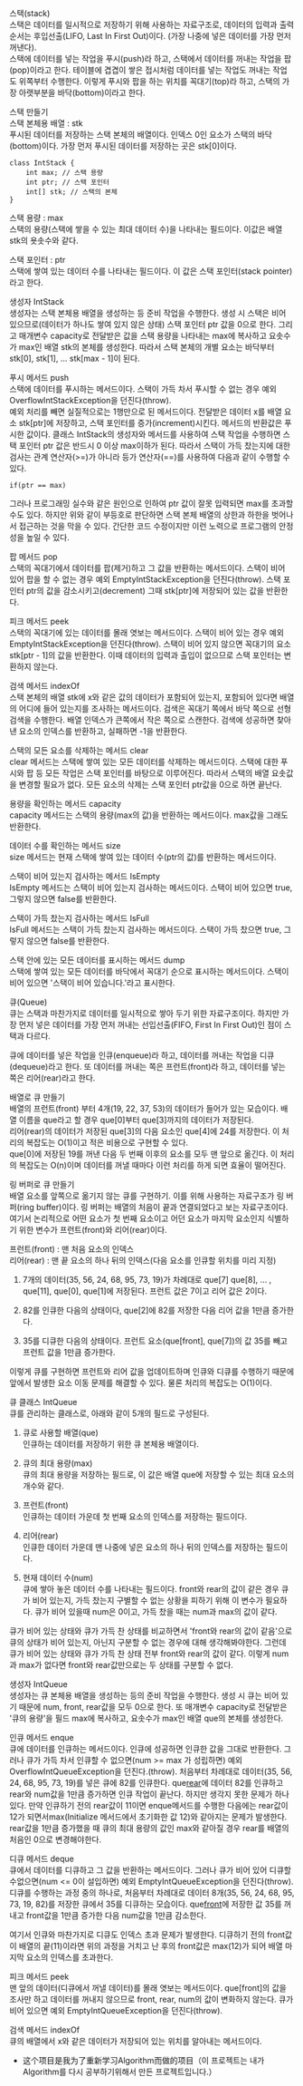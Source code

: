 스택(stack) <br>
스택은 데이터를 일시적으로 저장하기 위해 사용하는 자료구조로, 데이터의 입력과 출력 순서는 후입선출(LIFO, Last In First Out)이다. (가장 나중에 넣은 데이터를 가장 먼저 꺼낸다). <br>
스택에 데이터를 넣는 작업을 푸시(push)라 하고, 스택에서 데이터를 꺼내는 작업을 팝(pop)이라고 한다. 테이블에 겹겹이 쌓은 접시처럼 데이터를 넣는 작업도 꺼내는 작업도 위쪽부터 수행한다. 이렇게 푸시와 팝을 하는 위치를 꼭대기(top)라 하고, 스택의 가장 아랫부분을 바닥(bottom)이라고 한다.

스택 만들기 <br>
스택 본체용 배열 : stk <br>
푸시된 데이터를 저장하는 스택 본체의 배열이다. 인덱스 0인 요소가 스택의 바닥(bottom)이다. 가장 먼저 푸시된 데이터를 저장하는 곳은 stk[0]이다.

```
class IntStack {
    int max; // 스택 용량
    int ptr; // 스택 포인터
    int[] stk; // 스택의 본체
}
```

스택 용량 : max <br>
스택의 용량(스택에 쌓을 수 있는 최대 데이터 수)을 나타내는 필드이다. 이값은 배열 stk의 욧솟수와 같다.

스택 포인터 : ptr <br>
스택에 쌓여 있는 데이터 수를 나타내는 필드이다. 이 값은 스택 포인터(stack pointer)라고 한다.

생성자 IntStack <br>
생성자는 스택 본체용 배열을 생성하는 등 준비 작업을 수행한다. 생성 시 스택은 비어 있으므로(데이터가 하나도 쌓여 있지 않은 상태) 스택 포인터 ptr 값을 0으로 한다. 그리고 매개변수 capacity로 전달받은 값을 스택 용량을 나타내는 max에 복사하고 요솟수가 max인 배열 stk의 본체를 생성한다. 따라서 스택 본체의 개별 요소는 바닥부터 stk[0], stk[1], ... stk[max - 1]이 된다.

푸시 메서드 push <br>
스택에 데이터를 푸시하는 메서드이다. 스택이 가득 차서 푸시할 수 없는 경우 예외 OverflowIntStackException을 던진다(throw). <br>
예외 처리를 빼면 실질적으로는 1행만으로 된 메서드이다. 전달받은 데이터 x를 배열 요소 stk[ptr]에 저장하고, 스택 포인터를 증가(increment)시킨다. 메서드의 반환값은 푸시한 값이다. 클래스 IntStack의 생성자와 메서드를 사용하여 스택 작업을 수행하면 스택 포인터 ptr 값은 반드시 0 이상 max이하가 된다. 따라서 스택이 가득 찼는지에 대한 검사는 관계 연산자(>=)가 아니라 등가 연산자(==)를 사용하여 다음과 같이 수행할 수 있다.

```
if(ptr == max)
```

그러나 프로그래밍 실수와 같은 원인으로 인하여 ptr 값이 잘못 입력되면 max를 초과할 수도 있다. 하지만 위와 같이 부등호로 판단하면 스택 본체 배열의 상한과 하한을 벗어나서 접근하는 것을 막을 수 있다. 간단한 코드 수정이지만 이런 노력으로 프로그램의 안정성을 높일 수 있다.

팝 메서드 pop <br>
스택의 꼭대기에서 데이터를 팝(제거)하고 그 값을 반환하는 메서드이다. 스택이 비어 있어 팝을 할 수 없는 경우 예외 EmptyIntStackException을 던진다(throw). 스택 포인터 ptr의 값을 감소시키고(decrement) 그때 stk[ptr]에 저장되어 있는 값을 반환한다.

피크 메서드 peek <br>
스택의 꼭대기에 있는 데이터를 몰래 엿보는 메서드이다. 스택이 비어 있는 경우 예외 EmptyIntStackException을 던진다(throw). 스택이 비어 있지 않으면 꼭대기의 요소 stk[ptr - 1]의 값을 반환한다. 이때 데이터의 입력과 출입이 없으므로 스택 포인터는 변환하지 않는다.

검색 메서드 indexOf <br>
스택 본체의 배열 stk에 x와 같은 값의 데이터가 포함되어 있는지, 포함되어 있다면 배열의 어디에 들어 있는지를 조사하는 메서드이다. 검색은 꼭대기 쪽에서 바닥 쪽으로 선형 검색을 수행한다. 배열 인덱스가 큰쪽에서 작은 쪽으로 스캔한다. 검색에 성공하면 찾아낸 요소의 인덱스를 반환하고, 실패하면 -1을 반환한다.

스택의 모든 요소를 삭제하는 메서드 clear <br>
clear 메서드는 스택에 쌓여 있는 모든 데이터를 삭제하는 메서드이다. 스택에 대한 푸시와 팝 등 모든 작업은 스택 포인터를 바탕으로 이루어진다. 따라서 스택의 배열 요솟값을 변경할 필요가 없다. 모든 요소의 삭제는 스택 포인터 ptr값을 0으로 하면 끝난다. 

용량을 확인하는 메서드 capacity <br>
capacity 메서드는 스택의 용량(max의 값)을 반환하는 메서드이다. max값을 그래도 반환한다.

데이터 수를 확인하는 메서드 size <br>
size 메서드는 현재 스택에 쌓여 있는 데이터 수(ptr의 값)를 반환하는 메서드이다.

스택이 비어 있는지 검사하는 메서드 IsEmpty <br>
IsEmpty 메서드는 스택이 비어 있는지 검사하는 메서드이다. 스택이 비어 있으면 true, 그렇지 않으면 false를 반환한다. 

스택이 가득 찼는지 검사하는 메서드 IsFull <br>
IsFull 메서드는 스택이 가득 찼는지 검사하는 메서드이다. 스택이 가득 찼으면 true, 그렇지 않으면 false를 반환한다.

스택 안에 있는 모든 데이터를 표시하는 메서드 dump <br>
스택에 쌓여 있는 모든 데이터를 바닥에서 꼭대기 순으로 표시하는 메서드이다. 스택이 비어 있으면 '스택이 비어 있습니다.'라고 표시한다.

큐(Queue) <br>
큐는 스택과 마찬가지로 데이터를 일시적으로 쌓아 두기 위한 자료구조이다. 하지만 가장 먼저 넣은 데이터를 가장 먼저 꺼내는 선입선출(FIFO, First In First Out)인 점이 스택과 다르다. <br>

큐에 데이터를 넣은 작업을 인큐(enqueue)라 하고, 데이터를 꺼내는 작업을 디큐(dequeue)라고 한다. 또 데이터를 꺼내는 쪽은 프런트(front)라 하고, 데이터를 넣는 쪽은 리어(rear)라고 한다. <br>

배열로 큐 만들기 <br>
배열의 프런트(front) 부터 4개(19, 22, 37, 53)의 데이터가 들어가 있는 모습이다. 배열 이름을 que라고 할 경우 que[0]부터 que[3]까지의 데이터가 저장된다. <br>
리어(rear)의 데이터가 저장된 que[3]의 다음 요소인 que[4]에 24를 저장한다. 이 처리의 복잡도는 O(1)이고 적은 비용으로 구현할 수 있다. <br>
que[0]에 저장된 19를 꺼낸 다음 두 번째 이후의 요소를 모두 맨 앞으로 옮긴다. 이 처리의 복잡도는 O(n)이며 데이터를 꺼낼 때마다 이런 처리를 하게 되면 효율이 떨어진다. 

링 버퍼로 큐 만들기 <br>
배열 요소를 앞쪽으로 옮기지 않는 큐를 구현하기. 이를 위해 사용하는 자료구조가 링 버퍼(ring buffer)이다. 링 버퍼는 배열의 처음이 끝과 연결되었다고 보는 자료구조이다. 여기서 논리적으로 어떤 요소가 첫 번째 요소이고 어던 요소가 마지막 요소인지 식별하기 위한 변수가 프런트(front)와 리어(rear)이다.

프런트(front) : 맨 처음 요소의 인덱스 <br>
리어(rear) : 맨 끝 요소의 하나 뒤의 인덱스(다음 요소를 인큐할 위치를 미리 지정) <br>

1. 7개의 데이터(35, 56, 24, 68, 95, 73, 19)가 차례대로 que[7] que[8], ... , que[11], que[0], que[1]에 저장된다. 프런트 값은 7이고 리어 값은 2이다. <br>

2. 82를 인큐한 다음의 상태이다, que[2]에 82를 저장한 다음 리어 값을 1만큼 증가한다. <br>

3. 35를 디큐한 다음의 상태이다. 프런트 요소(que[front], que[7])의 값 35를 빼고 프런트 값을 1만큼 증가한다. <br>

이렇게 큐를 구현하면 프런트와 리어 값을 업데이트하며 인큐와 디큐를 수행하기 때문에 앞에서 발생한 요소 이동 문제를 해결할 수 있다. 물론 처리의 복잡도는 O(1)이다. <br>

큐 클래스 IntQueue <br>
큐를 관리하는 클래스로, 아래와 같이 5개의 필드로 구성된다.

1. 큐로 사용할 배열(que) <br>
인큐하는 데이터를 저장하기 위한 큐 본체용 배열이다. <br>

2. 큐의 최대 용량(max) <br>
큐의 최대 용량을 저장하는 필드로, 이 값은 배열 que에 저장할 수 있는 최대 요소의 개수와 같다. <br>

3. 프런트(front) <br>
인큐하는 데이터 가운데 첫 번째 요소의 인덱스를 저장하는 필드이다. <br>

4. 리어(rear) <br>
인큐한 데이터 가운데 맨 나중에 넣은 요소의 하나 뒤의 인덱스를 저장하는 필드이다. <br>

5. 현재 데이터 수(num) <br>
큐에 쌓아 놓은 데이터 수를 나타내는 필드이다. front와 rear의 값이 같은 경우 큐가 비어 있는지, 가득 찼는지 구별할 수 없는 상황을 피하기 위해 이 변수가 필요하다. 큐가 비어 있을때 num은 0이고, 가득 찼을 때는 num과 max의 값이 같다. <br>

큐가 비어 있는 상태와 큐가 가득 찬 상태를 비교하면서 'front와 rear의 값이 같음'으로 큐의 상태가 비어 있는지, 아닌지 구분할 수 없는 경우에 대해 생각해봐야한다. 그런데 큐가 비어 있는 상태와 큐가 가득 찬 상태 전부 front와 rear의 값이 같다. 이렇게 num과 max가 없다면 front와 rear값만으로는 두 상태를 구분할 수 없다. <br>

생성자 IntQueue <br>
생성자는 큐 본체용 배열을 생성하는 등의 준비 작업을 수행한다. 생성 시 큐는 비어 있기 때문에 num, front, rear값을 모두 0으로 한다. 또 매개변수 capacity로 전달받은 '큐의 용량'을 필드 max에 복사하고, 요솟수가 max인 배열 que의 본체를 생성한다. 

인큐 메서드 enque <br>
큐에 데이터를 인큐하는 메서드이다. 인큐에 성공하면 인큐한 값을 그대로 반환한다. 그러나 큐가 가득 차서 인큐할 수 없으면(num >= max 가 성립하면) 예외 OverflowIntQueueException을 던진다.(throw). 처음부터 차례대로 데이터(35, 56, 24, 68, 95, 73, 19)를 넣은 큐에 82를 인큐한다. que[rear](que[2])에 데이터 82를 인큐하고 rear와 num값을 1만큼 증가하면 인큐 작업이 끝난다. 하지만 생각지 못한 문제가 하나 있다. 만약 인큐하기 전의 rear값이 11이면 enque메서드를 수행한 다음에는 rear값이 12가 되면서max(Initialize 메서드에서 초기화한 값 12)와 같아지는 문제가 발생한다. rear값을 1만큼 증가했을 때 큐의 최대 용량의 값인 max와 같아질 경우 rear를 배열의 처음인 0으로 변경해야한다. <br> 

디큐 메서드 deque <br>
큐에서 데이터를 디큐하고 그 값을 반환하는 메서드이다. 그러나 큐가 비어 있어 디큐할 수없으면(num <= 0이 설입하면) 예외 EmptyIntQueueException을 던진다(throw). 디큐를 수행하는 과정 중의 하나로, 처음부터 차례대로 데이터 8개(35, 56, 24, 68, 95, 73, 19, 82)를 저장한 큐에서 35를 디큐하는 모습이다. que[front](que[7])에 저장한 값 35를 꺼내고 front값을 1만큼 증가한 다음 num값을 1만큼 감소한다. <br>

여기서 인큐와 마찬가지로 디큐도 인덱스 초과 문제가 발생한다. 디큐하기 전의 front값이 배열의 끝(11)이라면 위의 과정을 거치고 난 후의 front값은 max(12)가 되어 배열 마지막 요소의 인덱스를 초과한다. <br>

피크 메서드 peek <br>
맨 앞의 데이터(디큐에서 꺼낼 데이터)를 몰래 엿보는 메서드이다. que[front]의 값을 조사만 하고 데이터를 꺼내지 않으므로 front, rear, num의 값이 변화하지 않는다. 큐가 비어 있으면 예외 EmptyIntQueueException을 던진다(throw). <br>

검색 메서드 indexOf <br>
큐의 배열에서 x와 같은 데이터가 저장되어 있는 위치를 알아내는 메서드이다. 

- 这个项目是我为了重新学习Algorithm而做的项目（이 프로젝트는 내가 Algorithm를 다시 공부하기위해서 만든 프로젝트입니다.）
